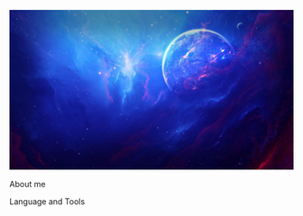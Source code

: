 ![Header](https://github.com/Serg5858/Serg5858/blob/main/assets/kosmos%20indigo.png)

About me

Language and Tools
